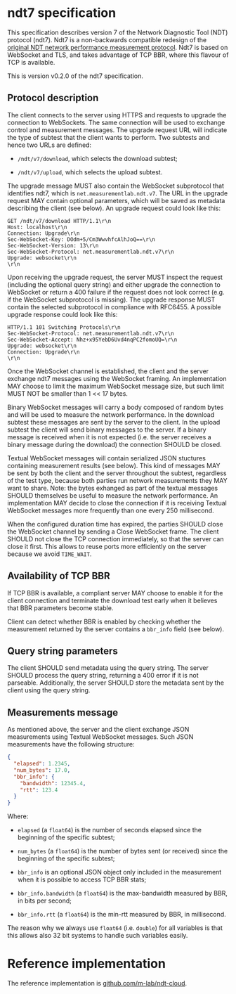 # ndt7 specification

This specification describes version 7 of the Network Diagnostic
Tool (NDT) protocol (ndt7). Ndt7 is a non-backwards compatible
redesign of the [original NDT network performance measurement
protocol](https://github.com/ndt-project/ndt). Ndt7 is based on
WebSocket and TLS, and takes advantage of TCP BBR, where this
flavour of TCP is available.

This is version v0.2.0 of the ndt7 specification.

## Protocol description

The client connects to the server using HTTPS and requests to upgrade the
connection to WebSockets. The same connection will be used to exchange
control and measurement messages. The upgrade request URL will indicate
the type of subtest that the client wants to perform. Two subtests and
hence two URLs are defined:

- `/ndt/v7/download`, which selects the download subtest;

- `/ndt/v7/upload`, which selects the upload subtest.

The upgrade message MUST also contain the WebSocket subprotocol that
identifies ndt7, which is `net.measurementlab.ndt.v7`. The URL in the
upgrade request MAY contain optional parameters, which will be saved
as metadata describing the client (see below).  An upgrade request
could look like this:

```
GET /ndt/v7/download HTTP/1.1\r\n
Host: localhost\r\n
Connection: Upgrade\r\n
Sec-WebSocket-Key: DOdm+5/Cm3WwvhfcAlhJoQ==\r\n
Sec-WebSocket-Version: 13\r\n
Sec-WebSocket-Protocol: net.measurementlab.ndt.v7\r\n
Upgrade: websocket\r\n
\r\n
```

Upon receiving the upgrade request, the server MUST inspect the
request (including the optional query string) and either upgrade
the connection to WebSocket or return a 400 failure if the
request does not look correct (e.g. if the WebSocket subprotocol
is missing). The upgrade response MUST contain the selected
subprotocol in compliance with RFC6455. A possible upgrade response
could look like this:

```
HTTP/1.1 101 Switching Protocols\r\n
Sec-WebSocket-Protocol: net.measurementlab.ndt.v7\r\n
Sec-WebSocket-Accept: Nhz+x95YebD6Uvd4nqPC2fomoUQ=\r\n
Upgrade: websocket\r\n
Connection: Upgrade\r\n
\r\n
```

Once the WebSocket channel is established, the client and the server
exchange ndt7 messages using the WebSocket framing. An implementation MAY
choose to limit the maximum WebSocket message size, but such limit MUST
NOT be smaller than 1 << 17 bytes.

Binary WebSocket messages will carry a body composed of random bytes and
will be used to measure the network performance. In the download subtest
these messages are sent by the server to the client. In the upload
subtest the client will send binary messages to the server. If a binary
message is received when it is not expected (i.e. the server receives
a binary message during the download) the connection SHOULD be closed.

Textual WebSocket messages will contain serialized JSON stuctures
containing measurement results (see below). This kind of messages
MAY be sent by both the client and the server throughout the subtest,
regardless of the test type, because both parties run network
measurements they MAY want to share. Note: the bytes exhanged as
part of the textual messages SHOULD themselves be useful to measure
the network performance. An implementation MAY decide to close the
connection if it is receiving Textual WebSocket messages more frequently
than one every 250 millisecond.

When the configured duration time has expired, the parties SHOULD close
the WebSocket channel by sending a Close WebSocket frame. The client
SHOULD not close the TCP connection immediately, so that the server can
close it first. This allows to reuse ports more efficiently on the
server because we avoid `TIME_WAIT`.

## Availability of TCP BBR

If TCP BBR is available, a compliant server MAY choose to enable it
for the client connection and terminate the download test early when
it believes that BBR parameters become stable.

Client can detect whether BBR is enabled by checking whether the measurement
returned by the server contains a `bbr_info` field (see below).

## Query string parameters

The client SHOULD send metadata using the query string. The server
SHOULD process the query string, returning a 400 error if it is not
parseable. Additionally, the server SHOULD store the metadata sent
by the client using the query string.

## Measurements message

As mentioned above, the server and the client exchange JSON measurements
using Textual WebSocket messages. Such JSON measurements have the following
structure:

```json
{
  "elapsed": 1.2345,
  "num_bytes": 17.0,
  "bbr_info": {
    "bandwidth": 12345.4,
    "rtt": 123.4
  }
}
```

Where:

- `elapsed` (a `float64`) is the number of seconds elapsed since the beginning
  of the specific subtest;

- `num_bytes` (a `float64`) is the number of bytes sent (or received) since the
  beginning of the specific subtest;

- `bbr_info` is an optional JSON object only included in the measurement
  when it is possible to access TCP BBR stats;

- `bbr_info.bandwidth` (a `float64`) is the max-bandwidth measured by BBR, in
   bits per second;

- `bbr_info.rtt` (a `float64`) is the min-rtt measured by BBR, in millisecond.

The reason why we always use `float64` (i.e. `double`) for all variables is
that this allows also 32 bit systems to handle such variables easily.

# Reference implementation

The reference implementation is [github.com/m-lab/ndt-cloud](
https://github.com/m-lab/ndt-cloud).
